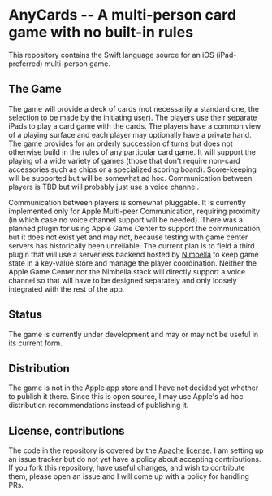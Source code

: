 # AnyCards -- A multi-person card game with no built-in rules

This repository contains the Swift language source for an iOS (iPad-preferred) multi-person game.

## The Game

The game will provide a deck of cards (not necessarily a standard one, the selection to be made by the initiating user).  The players use their separate iPads to play a card game with the cards.  The players have a common view of a playing surface and each player may optionally have a private hand.  The game provides for an orderly succession of turns but does not otherwise build in the rules of any particular card game.  It will support the playing of a wide variety of games (those that don't require non-card accessories such as chips or a specialized scoring board).   Score-keeping will be supported but will be somewhat ad hoc.  Communication between players is TBD but will probably just use a voice channel.

Communication between players is somewhat pluggable.   It is currently implemented only for Apple Multi-peer Communication, requiring proximity (in which case no voice channel support will be needed).   There was a planned plugin for using Apple Game Center to support the communication, but it does not exist yet and may not, because testing with game center servers has historically been unreliable.   The current plan is to field a third plugin that will use a serverless backend hosted by [Nimbella](https://nimbella.com) to keep game state in a key-value store and manage the player coordination.   Neither the Apple Game Center nor the Nimbella stack will directly support a voice channel so that will have to be designed separately and only loosely integrated with the rest of the app.

## Status

The game is currently under development and may or may not be useful in its current form.

## Distribution

The game is not in the Apple app store and I have not decided yet whether to publish it there.  Since this is open source, I may use Apple's ad hoc distribution recommendations instead of publishing it.

## License, contributions

The code in the repository is covered by the [Apache license](http://www.apache.org/licenses/LICENSE-2.0).  I am setting up an issue tracker but do not yet have a policy about accepting contributions.   If you fork this repository, have useful changes, and wish to contribute them, please open an issue and I will come up with a policy for handling PRs.
